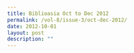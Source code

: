 ```yaml
---
title: Biblioasia Oct to Dec 2012
permalink: /vol-8/issue-3/oct-dec-2012/
date: 2012-10-01
layout: post
description: ""
---
```

